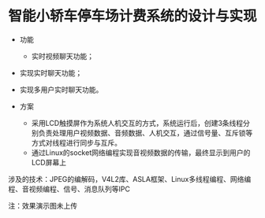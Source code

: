 # 智能小轿车停车场计费系统的设计与实现

- 功能
  - 实时视频聊天功能；
 - 实现实时聊天功能；
 - 实现多用户实时聊天功能。


- 方案
  - 采用LCD触摸屏作为系统人机交互的方式，系统运行后，创建3条线程分别负责处理用户视频数据、音频数据、人机交互，通过信号量、互斥锁等方式对线程进行同步与互斥。
  - 通过Linux的socket网络编程实现音视频数据的传输，最终显示到用户的LCD屏幕上

涉及的技术：JPEG的编解码，V4L2库、ASLA框架、Linux多线程编程、网络编程、音视频编程、信号、消息队列等IPC


注：效果演示图未上传
